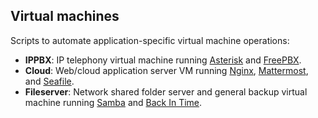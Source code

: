 ## Virtual machines
Scripts to automate application-specific virtual machine operations:
* **IPPBX**: IP telephony virtual machine running [Asterisk](http://www.asterisk.org) and [FreePBX](http://www.freepbx.org).
* **Cloud**: Web/cloud application server VM running [Nginx](http://nginx.org), [Mattermost](http://mattermost.com), and [Seafile](http://seafile.com).
* **Fileserver**: Network shared folder server and general backup virtual machine running [Samba](http://samba.org) and [Back In Time](https://github.com/bit-team/backintime).
